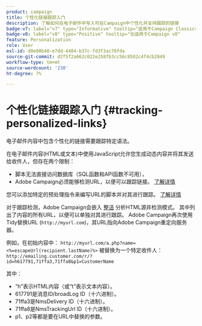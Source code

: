 ```yaml
---
product: campaign
title: 个性化链接跟踪入门
description: 了解如何在电子邮件中写入可在Campaign中个性化并支持跟踪的链接
badge-v7: label="v7" type="Informative" tooltip="适用于Campaign Classicv7"
badge-v8: label="v8" type="Positive" tooltip="也适用于Campaign v8"
feature: Personalization
role: User
exl-id: d0e00b40-e7dd-4484-b37c-fd3f3ac70fda
source-git-commit: d2f5f2a662c022e258fb3cc56c8502c4f4cb2849
workflow-type: tm+mt
source-wordcount: '230'
ht-degree: 7%

---
```


# 个性化链接跟踪入门 {#tracking-personalized-links}

电子邮件内容中包含个性化的链接需要跟踪特定语法。

在电子邮件内容(HTML或文本)中使用JavaScript允许您生成动态内容并将其发送给收件人，但存在两个限制：

* 脚本无法直接访问数据库（SQL函数和API函数不可用），
* Adobe Campaign必须能够检测URL，以便可以跟踪链接。 [了解详情](detecting-tracking-urls.md)

您可以添加特定的预处理指令来编写URL的脚本并对其进行跟踪。 [了解详情](pre-processing-instructions.md)

对于跟踪检测，Adobe Campaign会嵌入 [整洁](https://www.html-tidy.org/) 分析HTML源并检测模式。 其中列出了内容的所有URL，以便可以单独对其进行跟踪。 Adobe Campaign再次使用Tidy替换URL (`http://myurl.com`)，其URL指向Adobe Campaign重定向服务器。

例如，在初始内容中： `http://myurl.com/a.php?name=<%=escapeUrl(recipient.lastName)%>` 被替换为一个特定收件人： `http://emailing.customer.com/r/?id=h617791,71ffa3,71ffa8&p1=CustomerName`

其中：

* “h”表示HTML内容（或“t”表示文本内容）。
* 617791是消息ID/broadLog ID（十六进制）。
* 71ffa3是NmsDelivery ID（十六进制）。
* 71ffa8是NmsTrackingUrl ID（十六进制）。
* p1、p2等都是要在URL中替换的参数。
